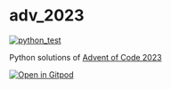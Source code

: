 # adv_2023

[![python_test](https://github.com/vil02/adv_2023/actions/workflows/python_test.yml/badge.svg)](https://github.com/vil02/adv_2023/actions/workflows/python_test.yml)

Python solutions of [Advent of Code 2023](https://adventofcode.com/2023)

[![Open in Gitpod](https://gitpod.io/button/open-in-gitpod.svg)](https://gitpod.io/#https://github.com/vil02/adv_2023)
